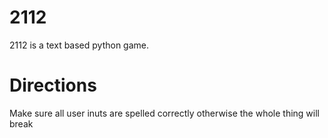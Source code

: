 # 2112
2112 is a text based python game.
# Directions
Make sure all user inuts are spelled correctly otherwise the whole
thing will break

